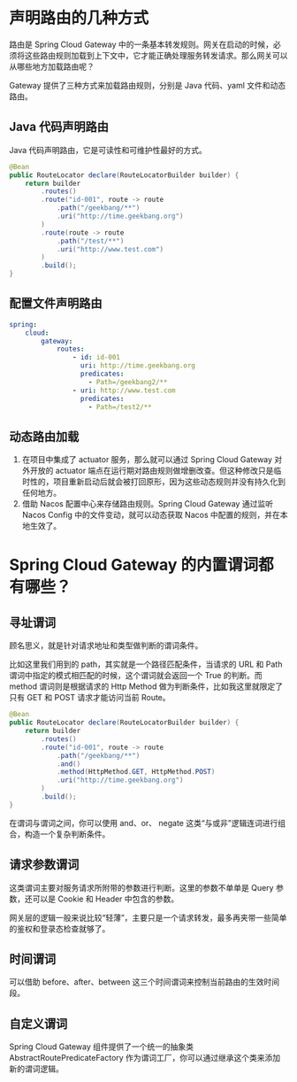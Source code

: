 # 声明路由的几种方式
路由是 Spring Cloud Gateway 中的一条基本转发规则。网关在启动的时候，必须将这些路由规则加载到上下文中，它才能正确处理服务转发请求。那么网关可以从哪些地方加载路由呢？

Gateway 提供了三种方式来加载路由规则，分别是 Java 代码、yaml 文件和动态路由。

## Java 代码声明路由
Java 代码声明路由，它是可读性和可维护性最好的方式。
```java
@Bean 
public RouteLocator declare(RouteLocatorBuilder builder) {
	return builder
		.routes() 
		.route("id-001", route -> route 
			.path("/geekbang/**") 
			.uri("http://time.geekbang.org") 
	    )
		.route(route -> route 
			.path("/test/**") 
			.uri("http://www.test.com") 
		)
		.build(); 
}
```
## 配置文件声明路由
```yml
spring: 
	cloud: 
		gateway: 
			routes:
				- id: id-001 
				  uri: http://time.geekbang.org 
				  predicates: 
				    - Path=/geekbang2/** 
				- uri: http://www.test.com 
				  predicates: 
				    - Path=/test2/**
```
## 动态路由加载
1. 在项目中集成了 actuator 服务，那么就可以通过 Spring Cloud Gateway 对外开放的 actuator 端点在运行期对路由规则做增删改查。但这种修改只是临时性的，项目重新启动后就会被打回原形，因为这些动态规则并没有持久化到任何地方。
2. 借助 Nacos 配置中心来存储路由规则。Spring Cloud Gateway 通过监听 Nacos Config 中的文件变动，就可以动态获取 Nacos 中配置的规则，并在本地生效了。
# Spring Cloud Gateway 的内置谓词都有哪些？
## 寻址谓词
顾名思义，就是针对请求地址和类型做判断的谓词条件。

比如这里我们用到的 path，其实就是一个路径匹配条件，当请求的 URL 和 Path 谓词中指定的模式相匹配的时候，这个谓词就会返回一个 True 的判断。而 method 谓词则是根据请求的 Http Method 做为判断条件，比如我这里就限定了只有 GET 和 POST 请求才能访问当前 Route。
```java
@Bean 
public RouteLocator declare(RouteLocatorBuilder builder) {
	return builder
		.routes() 
		.route("id-001", route -> route 
			.path("/geekbang/**") 
			.and()
			.method(HttpMethod.GET, HttpMethod.POST)
			.uri("http://time.geekbang.org") 
	    )
	    .build(); 
}
```
在谓词与谓词之间，你可以使用 and、or、 negate 这类“与或非”逻辑连词进行组合，构造一个复杂判断条件。
## 请求参数谓词
这类谓词主要对服务请求所附带的参数进行判断。这里的参数不单单是 Query 参数，还可以是 Cookie 和 Header 中包含的参数。

网关层的逻辑一般来说比较“轻薄”，主要只是一个请求转发，最多再夹带一些简单的鉴权和登录态检查就够了。
## 时间谓词
可以借助 before、after、between 这三个时间谓词来控制当前路由的生效时间段。
## 自定义谓词
Spring Cloud Gateway 组件提供了一个统一的抽象类 AbstractRoutePredicateFactory 作为谓词工厂，你可以通过继承这个类来添加新的谓词逻辑。

